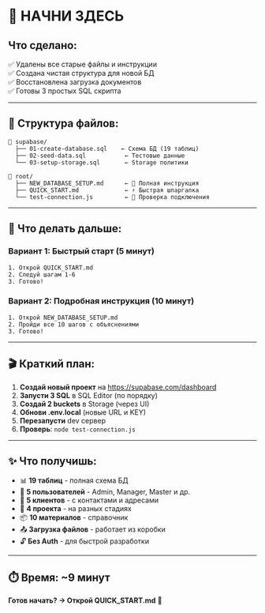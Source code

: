 # 🎯 НАЧНИ ЗДЕСЬ

## Что сделано:

✅ Удалены все старые файлы и инструкции  
✅ Создана чистая структура для новой БД  
✅ Восстановлена загрузка документов  
✅ Готовы 3 простых SQL скрипта  

---

## 📂 Структура файлов:

```
📁 supabase/
  ├── 01-create-database.sql    ← Схема БД (19 таблиц)
  ├── 02-seed-data.sql           ← Тестовые данные  
  └── 03-setup-storage.sql       ← Storage политики

📁 root/
  ├── NEW_DATABASE_SETUP.md      ← 📖 Полная инструкция
  ├── QUICK_START.md             ← ⚡ Быстрая шпаргалка
  └── test-connection.js         ← 🧪 Проверка подключения
```

---

## 🚀 Что делать дальше:

### Вариант 1: Быстрый старт (5 минут)
```
1. Открой QUICK_START.md
2. Следуй шагам 1-6
3. Готово!
```

### Вариант 2: Подробная инструкция (10 минут)
```
1. Открой NEW_DATABASE_SETUP.md
2. Пройди все 10 шагов с объяснениями
3. Готово!
```

---

## 🎬 Краткий план:

1. **Создай новый проект** на https://supabase.com/dashboard
2. **Запусти 3 SQL** в SQL Editor (по порядку)
3. **Создай 2 buckets** в Storage (через UI)
4. **Обнови .env.local** (новые URL и KEY)
5. **Перезапусти** dev сервер
6. **Проверь**: `node test-connection.js`

---

## ✨ Что получишь:

- 📊 **19 таблиц** - полная схема БД
- 👥 **5 пользователей** - Admin, Manager, Master и др.
- 🏢 **5 клиентов** - с контактами и адресами
- 📁 **4 проекта** - на разных стадиях
- 📦 **10 материалов** - справочник
- 📤 **Загрузка файлов** - работает из коробки
- 🔓 **Без Auth** - для быстрой разработки

---

## ⏱️ Время: ~9 минут

**Готов начать? → Открой QUICK_START.md** 🚀

